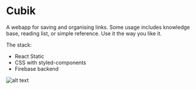# Cubik
A webapp for saving and organising links.
Some usage includes knowledge base, reading list, or simple reference. Use it the way you like it.

The stack:
- React Static
- CSS with styled-components
- Firebase backend

![alt text](https://raw.githubusercontent.com/boonsuen/cubik/master/src/img/preview.png)

